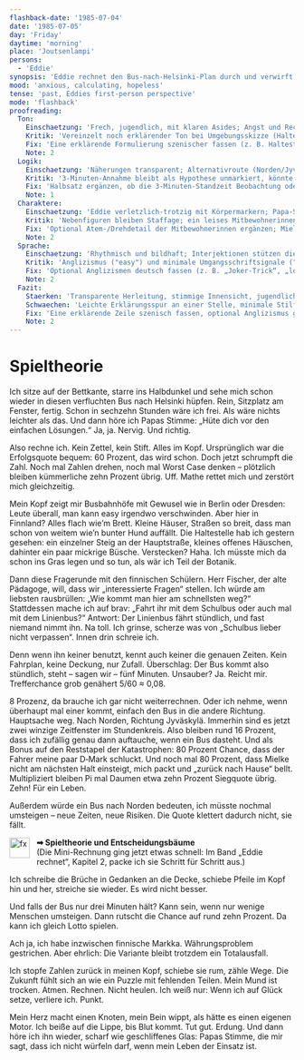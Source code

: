```yaml
---
flashback-date: '1985-07-04'
date: '1985-07-05'
day: 'Friday'
daytime: 'morning'
place: 'Joutsenlampi'
persons:
  - 'Eddie'
synopsis: 'Eddie rechnet den Bus‑nach‑Helsinki‑Plan durch und verwirft ihn: Zu wenig Deckung, zu viel Zufall – die Erfolgschance sinkt auf unter zehn Prozent.'
mood: 'anxious, calculating, hopeless'
tense: 'past, Eddies first-person perspective'
mode: 'flashback'
proofreading:
  Ton:
    Einschaetzung: 'Frech, jugendlich, mit klaren Asides; Angst und Rechnen halten sich die Waage.'
    Kritik: 'Vereinzelt noch erklärender Ton bei Umgebungsskizze (Haltestelle).'
    Fix: 'Eine erklärende Formulierung szenischer fassen (z. B. Haltestelle), übrige Hämmer beibehalten.'
    Note: 2
  Logik:
    Einschaetzung: 'Näherungen transparent; Alternativroute (Norden/Jyväskylä) erwogen und begründet verworfen.'
    Kritik: '3‑Minuten‑Annahme bleibt als Hypothese unmarkiert, könnte kurz verortet werden.'
    Fix: 'Halbsatz ergänzen, ob die 3‑Minuten‑Standzeit Beobachtung oder Annahme ist.'
    Note: 1
  Charaktere:
    Einschaetzung: 'Eddie verletzlich‑trotzig mit Körpermarkern; Papa‑Stimme als klarer Trigger, Klassenraum mit Mini‑Resonanz.'
    Kritik: 'Nebenfiguren bleiben Staffage; ein leises Mitbewohnerinnen‑Detail wäre möglich.'
    Fix: 'Optional Atem-/Drehdetail der Mitbewohnerinnen ergänzen; Mielke bleibt hier bewusst offstage.'
    Note: 2
  Sprache:
    Einschaetzung: 'Rhythmisch und bildhaft; Interjektionen stützen die Innensicht; das Formelbild („Tortenstücke“) erdet die Rechnung.'
    Kritik: 'Anglizismus ("easy") und minimale Umgangsschriftsignale ("wie’n"); sonst stimmig.'
    Fix: 'Optional Anglizismen deutsch fassen (z. B. „Joker‑Trick“, „locker“); Apostroph/Umgangsform einheitlich prüfen; kurze Hämmer beibehalten.'
    Note: 2
  Fazit:
    Staerken: 'Transparente Herleitung, stimmige Innensicht, jugendliche Direktheit, szenische Bilder für die Mathematik.'
    Schwaechen: 'Leichte Erklärungsspur an einer Stelle, minimale Stilfrage bei Anglizismen, Nebenfiguren statisch.'
    Fix: 'Eine erklärende Zeile szenisch fassen, optional Anglizismus glätten, optional Mitbewohnerinnen‑Marker ergänzen.'
    Note: 2
---
```


# Spieltheorie

Ich sitze auf der Bettkante, starre ins Halbdunkel und sehe mich schon wieder in
diesen verfluchten Bus nach Helsinki hüpfen. Rein, Sitzplatz am Fenster, fertig.
Schon in sechzehn Stunden wäre ich frei. Als wäre nichts leichter als das. Und
dann höre ich Papas Stimme: „Hüte dich vor den einfachen Lösungen.“ Ja, ja.
Nervig. Und richtig.

Also rechne ich. Kein Zettel, kein Stift. Alles im Kopf. Ursprünglich war die
Erfolgsquote bequem: 60 Prozent, das wird schon. Doch jetzt schrumpft die Zahl.
Noch mal Zahlen drehen, noch mal Worst Case denken – plötzlich bleiben
kümmerliche zehn Prozent übrig. Uff. Mathe rettet mich und zerstört mich
gleichzeitig.

Mein Kopf zeigt mir Busbahnhöfe mit Gewusel wie in Berlin oder Dresden: Leute
überall, man kann easy irgendwo verschwinden. Aber hier in Finnland? Alles flach
wie’m Brett. Kleine Häuser, Straßen so breit, dass man schon von weitem wie’n
bunter Hund auffällt. Die Haltestelle hab ich gestern gesehen: ein einzelner
Steig an der Hauptstraße, kleines offenes Häuschen, dahinter ein paar mickrige
Büsche. Verstecken? Haha. Ich müsste mich da schon ins Gras legen und so tun,
als wär ich Teil der Botanik.

Dann diese Fragerunde mit den finnischen Schülern. Herr Fischer, der alte
Pädagoge, will, dass wir „interessierte Fragen“ stellen. Ich würde am liebsten
rausbrüllen: „Wie kommt man hier am schnellsten weg?“ Stattdessen mache ich auf
brav: „Fahrt ihr mit dem Schulbus oder auch mal mit dem Linienbus?“ Antwort: Der
Linienbus fährt stündlich, und fast niemand nimmt ihn. Na toll. Ich grinse,
scherze was von „Schulbus lieber nicht verpassen“. Innen drin schreie ich.

Denn wenn ihn keiner benutzt, kennt auch keiner die genauen Zeiten. Kein
Fahrplan, keine Deckung, nur Zufall. Überschlag: Der Bus kommt also
stündlich, steht – sagen wir – fünf Minuten. Unsauber? Ja. Reicht mir.
Trefferchance grob genähert 5/60 ≈ 0,08.

8 Prozenz, da brauche ich gar nicht weiterrechnen. Oder ich nehme, wenn
überhaupt mal einer kommt, einfach den Bus in die andere Richtung. Hauptsache
weg. Nach Norden, Richtung Jyväskylä. Immerhin sind es jetzt zwei winzige
Zeitfenster im Stundenkreis. Also bleiben rund 16 Prozent, dass ich zufällig
genau dann auftauche, wenn ein Bus dasteht. Und als Bonus auf den Reststapel der
Katastrophen: 80 Prozent Chance, dass der Fahrer meine paar D‑Mark schluckt. Und
noch mal 80 Prozent, dass Mielke nicht am nächsten Halt einsteigt, mich packt
und „zurück nach Hause“ bellt. Multipliziert bleiben Pi mal Daumen etwa zehn
Prozent Siegquote übrig. Zehn! Für ein Leben.

Außerdem würde ein Bus nach Norden bedeuten, ich müsste nochmal umsteigen – neue
Zeiten, neue Risiken. Die Quote klettert dadurch nicht, sie fällt.

<div style="display: grid; grid-template-columns: auto 1fr; gap: 12px; align-items: start;">
  <img src="images/symbol/fx.svg" alt="fx" style="width: 36px; height: auto;" />
  <p style="margin: 0;"><strong>➡ Spieltheorie und Entscheidungsbäume</strong><br>(Die Mini-Rechnung ging jetzt etwas schnell: Im Band „Eddie rechnet“, Kapitel 2, packe ich sie Schritt für Schritt aus.)</p>
</div>

Ich schreibe die Brüche in Gedanken an die Decke, schiebe Pfeile im Kopf hin und
her, streiche sie wieder. Es wird nicht besser.

Und falls der Bus nur drei Minuten hält? Kann sein, wenn nur wenige Menschen
umsteigen. Dann rutscht die Chance auf rund zehn Prozent. Da kann ich gleich
Lotto spielen.

Ach ja, ich habe inzwischen finnische Markka. Währungsproblem gestrichen. Aber
ehrlich: Die Variante bleibt trotzdem ein Totalausfall.

Ich stopfe Zahlen zurück in meinen Kopf, schiebe sie rum, zähle Wege. Die
Zukunft fühlt sich an wie ein Puzzle mit fehlenden Teilen. Mein Mund ist
trocken. Atmen. Rechnen. Nicht heulen. Ich weiß nur: Wenn ich auf Glück setze,
verliere ich. Punkt.

Mein Herz macht einen Knoten, mein Bein wippt, als hätte es einen eigenen Motor.
Ich beiße auf die Lippe, bis Blut kommt. Tut gut. Erdung. Und dann höre ich ihn
wieder, scharf wie geschliffenes Glas: Papas Stimme, die mir sagt, dass ich
nicht würfeln darf, wenn mein Leben der Einsatz ist.
